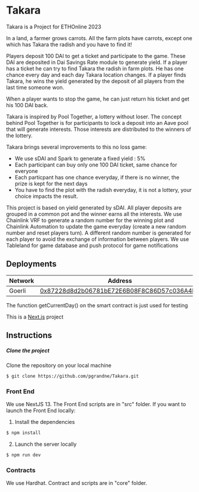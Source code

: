 # Takara

Takara is a Project for ETHOnline 2023

In a land, a farmer grows carrots. All the farm plots have carrots, except one which has Takara the radish and you have to find it!

Players deposit 100 DAI to get a ticket and participate to the game. These DAI are deposited in Dai Savings Rate module to generate yield. If a player has a ticket he can try to find Takara the radish in farm plots. He has one chance every day and each day Takara location changes. If a player finds Takara, he wins the yield generated by the deposit of all players from the last time someone won.

When a player wants to stop the game, he can just return his ticket and get his 100 DAI back.

Takara is inspired by Pool Together, a lottery without loser. The concept behind Pool Together is for participants to lock a deposit into an Aave pool that will generate interests. Those interests are distributed to the winners of the lottery.

Takara brings several improvements to this no loss game:

- We use sDAI and Spark to generate a fixed yield : 5%
- Each participant can buy only one 100 DAI ticket, same chance for everyone
- Each particpant has one chance everyday, if there is no winner, the prize is kept for the next days
- You have to find the plot with the radish everyday, it is not a lottery, your choice impacts the result.

This project is based on yield generated by sDAI. All player deposits are grouped in a common pot and the winner earns all the interests. We use Chainlink VRF to generate a random number for the winning plot and Chainlink Automation to update the game everyday (create a new random number and reset players turn). A different random number is generated for each player to avoid the exchange of information between players. We use Tableland for game database and push protocol for game notifications

## Deployments

| Network | Address                                                                                                                           |
| ------- | --------------------------------------------------------------------------------------------------------------------------------- |
| Goerli  | [0x87228d8d2b06781bE72E6B08F8C86D57c036A4ED](https://goerli.etherscan.io/address/0x87228d8d2b06781bE72E6B08F8C86D57c036A4ED#code) |

The function getCurrentDay() on the smart contract is just used for testing

This is a [Next.js](https://nextjs.org/) project

## Instructions

##### Clone the project

Clone the repository on your local machine

```bash
$ git clone https://github.com/pgrandne/Takara.git
```

### Front End

We use NextJS 13. The Front End scripts are in "src" folder.
If you want to launch the Front End locally:

1. Install the dependencies

```bash
$ npm install
```

2. Launch the server locally

```bash
$ npm run dev
```

### Contracts

We use Hardhat. Contract and scripts are in "core" folder.
